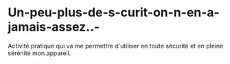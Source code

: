 # Un-peu-plus-de-s-curit-on-n-en-a-jamais-assez..-
Activité pratique qui va me permettre d'utiliser en toute sécurité et en pleine sérénité mon appareil.
